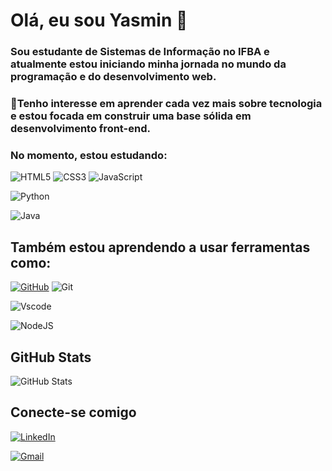 # Olá, eu sou Yasmin 💜

###  Sou estudante de **Sistemas de Informação** no **IFBA** e atualmente estou iniciando minha jornada no mundo da programação e do desenvolvimento web.




### 🚀Tenho interesse em aprender cada vez mais sobre tecnologia e estou focada em construir uma base sólida em desenvolvimento front-end.  
### No momento, estou estudando:
![HTML5](https://img.shields.io/badge/HTML5-976FC4?style=for-the-badge&logo=html5&logoColor=white)
![CSS3](https://img.shields.io/badge/CSS3-976FC4?style=for-the-badge&logo=css3&logoColor=white)
![JavaScript](https://img.shields.io/badge/JavaScript-976FC4?style=for-the-badge&logo=javascript&logoColor=black)

![Python](https://img.shields.io/badge/python-976FC4?style=for-the-badge&logo=python&logoColor=ffdd54)

![Java](https://img.shields.io/badge/java-976FC4.svg?style=for-the-badge&logo=openjdk&logoColor=white)


## Também estou aprendendo a usar ferramentas como:
[![GitHub](https://img.shields.io/badge/GitHub-976FC4?style=for-the-badge&logo=github&logoColor=white)](https://github.com/SEUUSERNAME)
![Git](https://img.shields.io/badge/GIT-976FC4?style=for-the-badge&logo=git&logoColor=white)

![Vscode](https://img.shields.io/badge/Vscode-976FC4?style=for-the-badge&logo=visual-studio-code&logoColor=white)

![NodeJS](https://img.shields.io/badge/node.js-976FC4?style=for-the-badge&logo=node.js&logoColor=white)

## GitHub Stats
![GitHub Stats](https://github-readme-stats.vercel.app/api?username=yaassun&theme=transparent&bg_color=000&border_color=976FC4&show_icons=true&icon_color=976FC4&title_color=976FC4&text_color=FFF&hide_title=true&hide=stars)

## Conecte-se comigo
[![LinkedIn](https://img.shields.io/badge/LinkedIn-976FC4?style=for-the-badge&logo=linkedin&logoColor=white)](https://www.linkedin.com/in/yasmin-assun%C3%A7%C3%A3o-alves-70b67a333/)

[![Gmail](https://img.shields.io/badge/Gmail-976FC4?style=for-the-badge&logo=gmail&logoColor=red)](mailto:yasminassuno140@gmail.com)

